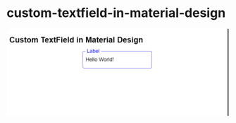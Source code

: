 # custom-textfield-in-material-design

![TextField](https://github.com/manojspace/custom-textfield-in-material-design/raw/main/custom-textfield-snapshot.png)